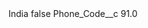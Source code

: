 <?xml version="1.0" encoding="UTF-8"?>
<CustomMetadata xmlns="http://soap.sforce.com/2006/04/metadata" xmlns:xsi="http://www.w3.org/2001/XMLSchema-instance" xmlns:xsd="http://www.w3.org/2001/XMLSchema">
    <label>India</label>
    <protected>false</protected>
    <values>
        <field>Phone_Code__c</field>
        <value xsi:type="xsd:double">91.0</value>
    </values>
</CustomMetadata>
